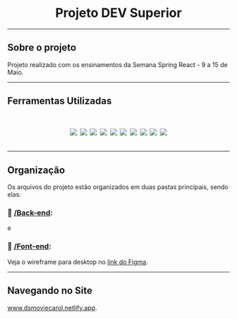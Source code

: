 <h1 align="center">
  <a id="topo"> Projeto DEV Superior </a>
</h1>

***

## Sobre o projeto 

Projeto realizado com os ensinamentos da Semana Spring React - 9 a 15 de Maio.

***

## Ferramentas Utilizadas
<h1 align="center">
<img src="https://img.shields.io/badge/Figma-20232A?style=for-the-badge&logo=figma&logoColor=DC143C"/> <img src="https://img.shields.io/badge/HTML5-20232A?style=for-the-badge&logo=html5&logoColor=E34F26"/> <img src="https://img.shields.io/badge/CSS3-20232A?style=for-the-badge&logo=css3&logoColor=1572B6"/> <img src="https://img.shields.io/badge/TypeScript-20232A?style=for-the-badge&logo=typescript&logoColor=007ACC"/> <img src="https://img.shields.io/badge/React-20232A?style=for-the-badge&logo=react&logoColor=61DAFB"/> <img src="https://img.shields.io/badge/SpringBoot-20232A?style=for-the-badge&logo=springboot&logoColor=339933"/> <img src="https://img.shields.io/badge/Node.js-20232A?style=for-the-badge&logo=nodedotjs&logoColor=339933"/> <img src="https://img.shields.io/badge/Postgresql-20232A?style=for-the-badge&logo=postgresql&logoColor=007ACC"/> <img src="https://img.shields.io/badge/Heroku-20232A?style=for-the-badge&logo=heroku&logoColor=6A5ACD"/> <img src="https://img.shields.io/badge/Netlify-20232A?style=for-the-badge&logo=netlify&logoColor=87CEEB"/> 

***

## Organização

Os arquivos do projeto estão organizados em duas pastas principais, sendo elas: 
  
### 📁 <a href="https://github.com/annakks/dsmovie/tree/main/backend">/Back-end</a>:

e

### 📁 <a href="https://github.com/annakks/dsmovie/tree/main/frontend">/Font-end</a>:

Veja o wireframe para desktop no <a href="https://www.figma.com/file/hyovBMIxwrn2Bb5MZLrxHL/DSMovie4?node-id=0%3A1">link do Figma</a>.

***

## Navegando no Site

<a href="https://dsmoviecarol.netlify.app/">www.dsmoviecarol.netlify.app</a>.
